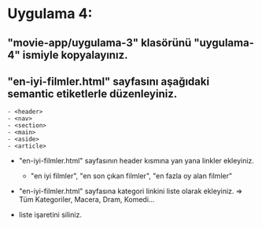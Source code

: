 # Uygulama 4:

## "movie-app/uygulama-3" klasörünü "uygulama-4" ismiyle kopyalayınız.

## "en-iyi-filmler.html" sayfasını aşağıdaki semantic etiketlerle düzenleyiniz.

    - <header>
    - <nav>
    - <section>
    - <main>
    - <aside>
    - <article>

- "en-iyi-filmler.html" sayfasının header kısmına yan yana linkler ekleyiniz.

  - "en iyi filmler", "en son çıkan filmler", "en fazla oy alan filmler"

- "en-iyi-filmler.html" sayfasına kategori linkini liste olarak ekleyiniz.
  => Tüm Kategoriler, Macera, Dram, Komedi...

- liste işaretini siliniz.
